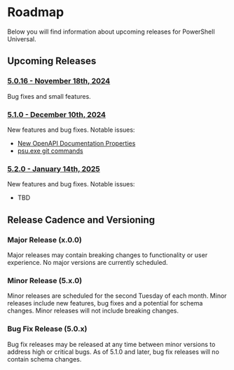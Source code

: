 # Roadmap 

Below you will find information about upcoming releases for PowerShell Universal. 

## Upcoming Releases

### [5.0.16 - November 18th, 2024](https://github.com/ironmansoftware/powershell-universal/milestone/225) 

Bug fixes and small features. 

### [5.1.0 - December 10th, 2024](https://github.com/ironmansoftware/powershell-universal/milestone/201) 

New features and bug fixes. Notable issues: 

- [New OpenAPI Documentation Properties](https://github.com/ironmansoftware/powershell-universal/issues/3968)
- [psu.exe git commands](https://github.com/ironmansoftware/powershell-universal/issues/3972)

### [5.2.0 - January 14th, 2025](https://github.com/ironmansoftware/powershell-universal/milestone/226)

New features and bug fixes. Notable issues: 

- TBD

## Release Cadence and Versioning 

### Major Release (x.0.0)

Major releases may contain breaking changes to functionality or user experience. No major versions are currently scheduled. 

### Minor Release (5.x.0)

Minor releases are scheduled for the second Tuesday of each month. Minor releases include new features, bug fixes and a potential for schema changes. Minor releases will not include breaking changes. 

### Bug Fix Release (5.0.x)

Bug fix releases may be released at any time between minor versions to address high or critical bugs. As of 5.1.0 and later, bug fix releases will no contain schema changes.  
